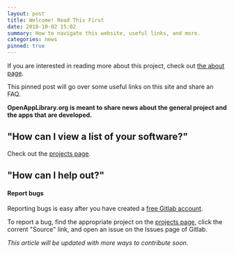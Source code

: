```yaml
---
layout: post
title: Welcome! Read This First
date: 2018-10-02 15:02
summary: How to navigate this website, useful links, and more.
categories: news
pinned: true
---
```


If you are interested in reading more about this project, check out [the about page](/about/).

This pinned post will go over some useful links on this site and share an FAQ.

**OpenAppLibrary.org is meant to share news about the general project and the apps that are developed.**

## "How can I view a list of your software?"

Check out the [projects page](/projects/).

## "How can I help out?"

#### Report bugs

Reporting bugs is easy after you have created a [free Gitlab account](https://gitlab.com/users/sign_in#register-pane).

To report a bug, find the appropriate project on the [projects page](/projects/), click the corrent "Source" link,  and open an issue on the Issues page of Gitlab.

*This article will be updated with more ways to contribute soon.*